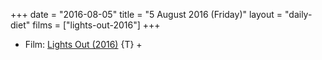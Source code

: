 +++
date = "2016-08-05"
title = "5 August 2016 (Friday)"
layout = "daily-diet"
films = ["lights-out-2016"]
+++

<ul>
<li class="entry Film">Film: <a href="/films/lights-out-2016">Lights Out (2016)</a> {T} +</li>
</ul>